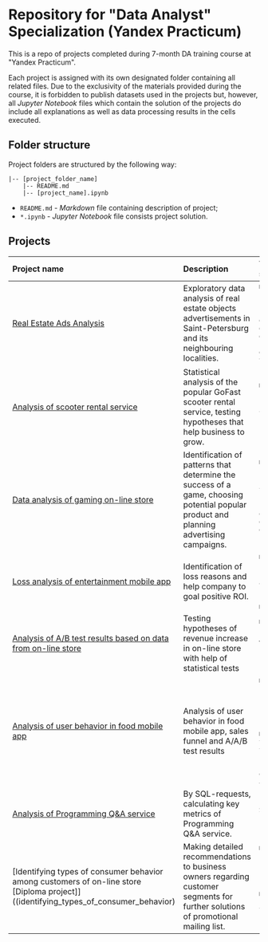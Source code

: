 # Repository for "Data Analyst" Specialization (Yandex Practicum)

This is a repo of projects completed during 7-month DA training course at "Yandex Practicum".

Each project is assigned with its own designated folder containing all related files. Due to the exclusivity of the materials provided during the course, it is forbidden to publish datasets used in the projects but, however, all *Jupyter Notebook* files which contain the solution of the projects do include all explanations as well as data processing results in the cells executed.

## Folder structure

Project folders are structured by the following way:

```
|-- [project_folder_name]
    |-- README.md
    |-- [project_name].ipynb
```
* `README.md` - *Markdown* file containing description of  project;
* `*.ipynb` - *Jupyter Notebook* file consists project solution.

## Projects

| Project name | Description | Technical stack| 
| :---------------------- | :---------------------- | :---------------------- |
| [Real Estate Ads Analysis](data_analysis_of_apartment_sales_ads) | Exploratory data analysis of real estate objects advertisements in Saint-Petersburg and its neighbouring localities.|`matplotlib` `numpy` `pandas` `seaborn` `Python` `exploratory data analysis` `data preprocessing` `data visualization`|
| [Analysis of scooter rental service](statistical_analysis_of_data) |Statistical analysis of the popular GoFast scooter rental service, testing hypotheses that help business to grow.| `matplotlib` `numpy` `pandas` `seaborn` `scipy` `testing statistical hypotheses` |
| [Data analysis of gaming on-line store](data_аnalysis_of_gaming_on-line_store) | Identification of patterns that determine the success of a game, choosing potential popular product and planning advertising campaigns. | `matplotlib` `numpy` `pandas` `seaborn` `scipy` `testing statistical hypotheses` `exploratory data analysis` `data preprocessing`|
| [Loss analysis of entertainment mobile app](analysis_of_marketing_business_indicators) | Identification of loss reasons and help company to goal positive ROI.| `matplotlib` `numpy` `pandas` `cohort analysis` `unit-economy`  `product metrics` |
| [Analysis of A/B test results based on data from on-line store](analysis_of_A_B_test_results) | Testing hypotheses of revenue increase in on-line store with help of statistical tests| `matplotlib` `numpy` `pandas` `A/B testing` `scipy` `testing statistical hypotheses`|
| [Analysis of user behavior in food mobile app](conducting_and_analysis_of_AAB_test) | Analysis of user behavior in food mobile app, sales funnel and  A/A/B test results | `matplotlib` `numpy` `pandas` `scipy` `math` `plotly` `seaborn` `product metrics` `A/B testing` `testing statistical hypotheses`  `event-based analytics`|
| [Analysis of Programming Q&A service](SQL_analysis_Q&A_service) |By SQL-requests, calculating key metrics of Programming Q&A service.| `SQL` `PostgreSQL`|
| [Identifying types of consumer behavior among customers of on-line store [Diploma project]]((identifying_types_of_consumer_behavior) | Making detailed recommendations to business owners regarding customer segments for further solutions of promotional mailing list.| `matplotlib` `numpy` `pandas` `seaborn` `scipy` `sklearn` `plotly` `ML method - clustering` `testing statistical hypotheses` |

